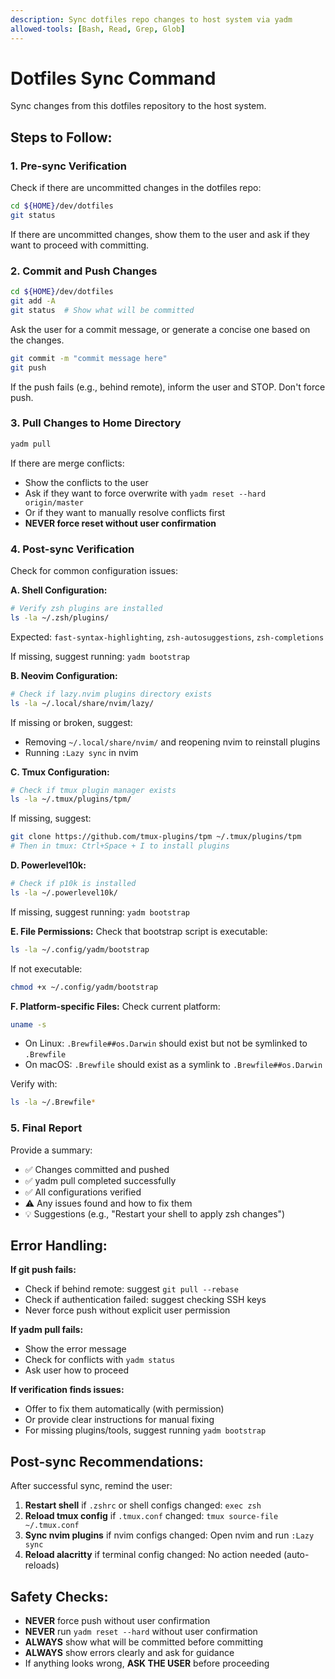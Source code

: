 ```yaml
---
description: Sync dotfiles repo changes to host system via yadm
allowed-tools: [Bash, Read, Grep, Glob]
---
```


# Dotfiles Sync Command

Sync changes from this dotfiles repository to the host system.

## Steps to Follow:

### 1. Pre-sync Verification
Check if there are uncommitted changes in the dotfiles repo:
```bash
cd ${HOME}/dev/dotfiles
git status
```

If there are uncommitted changes, show them to the user and ask if they want to proceed with committing.

### 2. Commit and Push Changes
```bash
cd ${HOME}/dev/dotfiles
git add -A
git status  # Show what will be committed
```

Ask the user for a commit message, or generate a concise one based on the changes.

```bash
git commit -m "commit message here"
git push
```

If the push fails (e.g., behind remote), inform the user and STOP. Don't force push.

### 3. Pull Changes to Home Directory
```bash
yadm pull
```

If there are merge conflicts:
- Show the conflicts to the user
- Ask if they want to force overwrite with `yadm reset --hard origin/master`
- Or if they want to manually resolve conflicts first
- **NEVER force reset without user confirmation**

### 4. Post-sync Verification

Check for common configuration issues:

**A. Shell Configuration:**
```bash
# Verify zsh plugins are installed
ls -la ~/.zsh/plugins/
```
Expected: `fast-syntax-highlighting`, `zsh-autosuggestions`, `zsh-completions`

If missing, suggest running: `yadm bootstrap`

**B. Neovim Configuration:**
```bash
# Check if lazy.nvim plugins directory exists
ls -la ~/.local/share/nvim/lazy/
```

If missing or broken, suggest:
- Removing `~/.local/share/nvim/` and reopening nvim to reinstall plugins
- Running `:Lazy sync` in nvim

**C. Tmux Configuration:**
```bash
# Check if tmux plugin manager exists
ls -la ~/.tmux/plugins/tpm/
```

If missing, suggest:
```bash
git clone https://github.com/tmux-plugins/tpm ~/.tmux/plugins/tpm
# Then in tmux: Ctrl+Space + I to install plugins
```

**D. Powerlevel10k:**
```bash
# Check if p10k is installed
ls -la ~/.powerlevel10k/
```

If missing, suggest running: `yadm bootstrap`

**E. File Permissions:**
Check that bootstrap script is executable:
```bash
ls -la ~/.config/yadm/bootstrap
```

If not executable:
```bash
chmod +x ~/.config/yadm/bootstrap
```

**F. Platform-specific Files:**
Check current platform:
```bash
uname -s
```

- On Linux: `.Brewfile##os.Darwin` should exist but not be symlinked to `.Brewfile`
- On macOS: `.Brewfile` should exist as a symlink to `.Brewfile##os.Darwin`

Verify with:
```bash
ls -la ~/.Brewfile*
```

### 5. Final Report

Provide a summary:
- ✅ Changes committed and pushed
- ✅ yadm pull completed successfully
- ✅ All configurations verified
- ⚠️ Any issues found and how to fix them
- 💡 Suggestions (e.g., "Restart your shell to apply zsh changes")

## Error Handling:

**If git push fails:**
- Check if behind remote: suggest `git pull --rebase`
- Check if authentication failed: suggest checking SSH keys
- Never force push without explicit user permission

**If yadm pull fails:**
- Show the error message
- Check for conflicts with `yadm status`
- Ask user how to proceed

**If verification finds issues:**
- Offer to fix them automatically (with permission)
- Or provide clear instructions for manual fixing
- For missing plugins/tools, suggest running `yadm bootstrap`

## Post-sync Recommendations:

After successful sync, remind the user:
1. **Restart shell** if `.zshrc` or shell configs changed: `exec zsh`
2. **Reload tmux config** if `.tmux.conf` changed: `tmux source-file ~/.tmux.conf`
3. **Sync nvim plugins** if nvim configs changed: Open nvim and run `:Lazy sync`
4. **Reload alacritty** if terminal config changed: No action needed (auto-reloads)

## Safety Checks:

- **NEVER** force push without user confirmation
- **NEVER** run `yadm reset --hard` without user confirmation
- **ALWAYS** show what will be committed before committing
- **ALWAYS** show errors clearly and ask for guidance
- If anything looks wrong, **ASK THE USER** before proceeding
